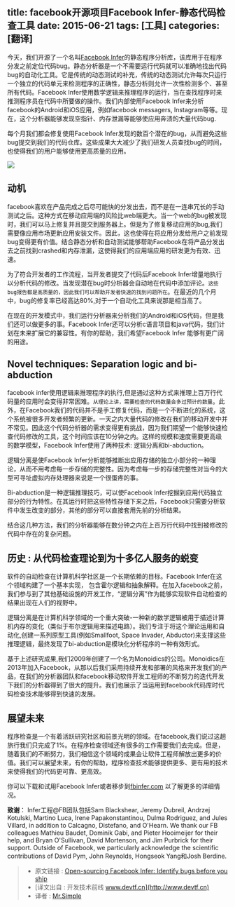 title: facebook开源项目Facebook Infer-静态代码检查工具
date: 2015-06-21
tags: [工具]
categories: [翻译]
---

今天，我们开源了一个名叫[Facebook Infer](http://fbinfer.com/)的静态程序分析库，该库用于在程序分发之前定位代码bug。静态分析器是一个不需要运行代码就可以准确地找出代码bug的自动化工具。它是传统的动态测试的补充，传统的动态测试允许每次只运行一个独立的代码单元来检测程序的正确性，静态分析则允许一次性检测多个、甚至所有代码。Facebook Infer使用数学逻辑来推理程序的运行，当在查找程序时来推测程序员在代码中所要做的操作。我们内部使用Facebook Infer来分析facebook的Android和iOS应用，例如facebook messagers, Instagram等等。现在，这个分析器能够发现空指针、内存泄漏等能够使应用奔溃的大量代码bug.  
<!--more-->
每个月我们都会修复使用Facebook Infer发现的数百个潜在的bug，从而避免这些bug提交到我们的代码仓库。这些成果大大减少了我们研发人员查找bug的时间，也使得我们的用户能够使用更高质量的应用。  

![](https://fbcdn-dragon-a.akamaihd.net/hphotos-ak-xta1/t39.2365-6/11405195_1607248792888456_614155255_n.gif)


## 动机
facebook喜欢在产品完成之后尽可能快的分发出去，而不是在一连串冗长的手动测试之后。这种方式在移动应用端的风险比web端更大。当一个web的bug被发现时，我们可以马上修复并且提交到服务器上。但是为了修复移动应用的bug,我们需要像应用市场更新应用安装文件。因此，这也使得在将应用分发给用户之前发现bug变得更有价值。结合静态分析和自动测试能够帮助Facebook在将产品分发出去之前找到crashed和内存泄漏，这使得我们的应用端应用的研发更为有效、迅速。

为了符合开发者的工作流程，当开发者提交了代码后Facebook Infer增量地执行以分析代码的修改。当发现潜在bug时分析器会自动地在代码中添加评论。`这些bug报告都是高质量的，因此我们可以帮助开发者快速的找到问题所在`。在最近的几个月中，bug的修复率已经高达80%,对于一个自动化工具来说那是相当高了。

在现在的开发模式中，我们运行分析器来分析我们的Android和iOS代码，但是我们还可以做更多的事。Facebook Infer还可以分析c语言项目和java代码，我们计划在未来扩展它的兼容性。有你的帮助，我们希望Facebook Infer 能够有更广阔的用途。

## Novel techniques: Separation logic and bi-abduction

facebook infer使用逻辑来推理程序的执行,但是通过这种方式来推理上百万行代码量的应用时会变得非常困难。`从理论上讲，需要检查的代码数量会多过预计的数量`。此外，在Facebook我们的代码并不是手工修复代码，而是一个不断进化的系统，这个系统被很多开发者频繁的更新。一天之内大量代码的修改在我们的移动开发中并不常见。因此这个代码分析器的需求变得更有挑战，因为我们期望一个能够快速检查代码修改的工具，这个时间应该在10分钟之内。这样的规模和速度需要更高级的数学模型，Facebook Infer使用了两种技术: 逻辑分离和bi-abduction。

逻辑分离是使Facebook Infer分析能够推断出应用存储的独立小部分的一种理论，从而不用考虑每一步存储的完整性。因为考虑每一步的存储完整性对当今的大型可寻址虚拟内存处理器来说是一个很蛋疼的事。

Bi-abduction是一种逻辑推理技巧，可以使Facebook Infer挖掘到应用代码独立部分的行为特性。在其运行时把这些特性存储下来之后，Facebook只需要分析软件中发生改变的部分，其他的部分可以直接套用先前的分析结果。

结合这几种方法，我们的分析器能够在数分钟之内在上百万行代码中找到被修改的代码中存在的复杂问题。

## 历史 : 从代码检查理论到为十多亿人服务的蜕变

软件的自动检查在计算机科学社区是一个长期依赖的目标。Facebook Infer在这个领域构建了一个基本实现， 包含霍尔逻辑和抽象解释。在加入facebook之前，我们参与到了其他基础设施的开发工作，“逻辑分离”作为能够实现软件自动检查的结果出现在人们的视野中。

逻辑分离是在计算机科学领域的一个重大突破-一种新的数学逻辑被用于描述计算机内存的变化（类似于布尔逻辑用来描述电路）。我们专注于将这个理论运用和自动化,创建一系列原型工具(例如Smallfoot, Space Invader, Abductor)来支撑这些推理逻辑，最终发现了bi-abduction是模块化分析程序的一种有效形式。

基于上述研究成果,我们2009年创建了一个名为Monoidics的公司。Monoidics在2013年加入Facebook，从那以后我们采用持续开发和部署的风格来开发我们的产品，在我们的分析器团队和facebook移动软件开发工程师的不断努力的迭代开发下我们的分析器得到了很大的提升。我们也展示了当运用到facebook代码库时代码检查技术能够得到快速的发展。

## 展望未来  

程序检查是一个有着活跃研究社区和前景光明的领域。在facebook,我们说过这趟旅行我们只完成了1%。在程序检查领域还有很多的工作需要我们去完成。但是，随着我们的不断努力，我们相信这个领域的成果会让软件工程师解放出更多的价值。我们可以展望未来，有你的帮助，程序检查技术能够提供更多、更有用的技术来使得我们的代码更可靠、更高效。

你可以下载和试用Facebook Infer或者移步到[fbinfer.com](fbinfer.com)
以了解更多的详细情况。

**致谢**： Infer工程@FB团队包括Sam Blackshear, Jeremy Dubreil, Andrzej Kotulski, Martino Luca, Irene Papakonstantinou, Dulma Rodriguez, and Jules Villard, in addition to Calcagno, Distefano, and O'Hearn. We thank our FB colleagues Mathieu Baudet, Dominik Gabi, and Pieter Hooimeijer for their help, and Bryan O'Sullivan, David Mortenson, and Jim Purbrick for their support. Outside of Facebook, we particularly acknowledge the scientific contributions of David Pym, John Reynolds, Hongseok Yang和Josh Berdine.

> * 原文链接 : [Open-sourcing Facebook Infer: Identify bugs before you ship](https://code.facebook.com/posts/1648953042007882/)  
> * [译文出自 :  开发技术前线 www.devtf.cn](http://www.devtf.cn)  
> * 译者 : [Mr.Simple](http://github.com/bboyfeiyu) 
